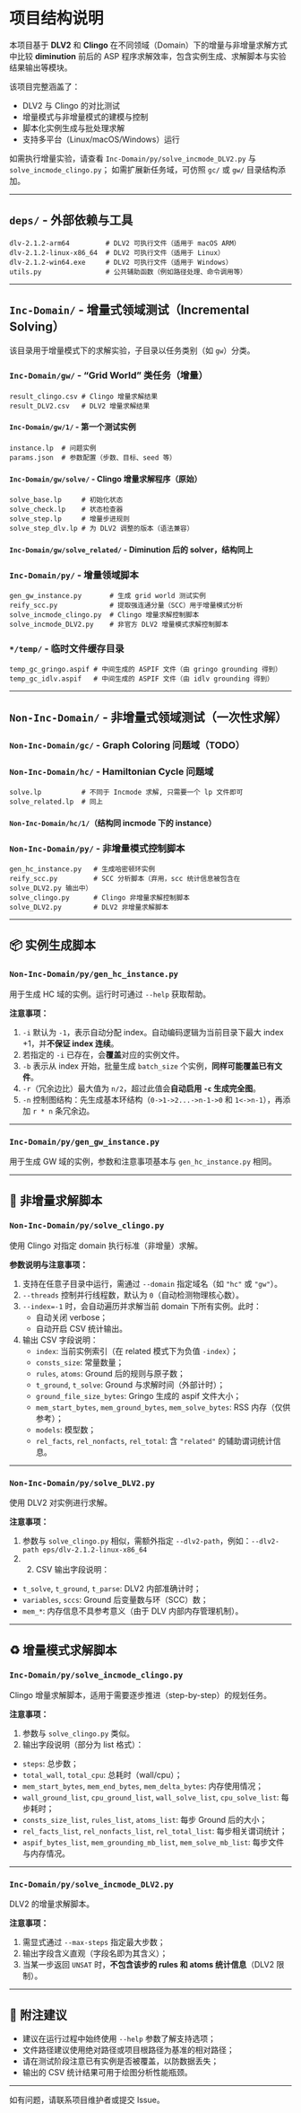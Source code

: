 
# 项目结构说明

本项目基于 **DLV2** 和 **Clingo** 在不同领域（Domain）下的增量与非增量求解方式中比较 **diminution** 前后的 ASP 程序求解效率，包含实例生成、求解脚本与实验结果输出等模块。

该项目完整涵盖了：

- DLV2 与 Clingo 的对比测试
- 增量模式与非增量模式的建模与控制
- 脚本化实例生成与批处理求解
- 支持多平台（Linux/macOS/Windows）运行

如需执行增量实验，请查看 `Inc-Domain/py/solve_incmode_DLV2.py` 与 `solve_incmode_clingo.py`；
如需扩展新任务域，可仿照 `gc/` 或 `gw/` 目录结构添加。


---

## `deps/` - 外部依赖与工具

```
dlv-2.1.2-arm64         # DLV2 可执行文件（适用于 macOS ARM）  
dlv-2.1.2-linux-x86_64  # DLV2 可执行文件（适用于 Linux）  
dlv-2.1.2-win64.exe     # DLV2 可执行文件（适用于 Windows）  
utils.py                # 公共辅助函数（例如路径处理、命令调用等）
```

---

## `Inc-Domain/` - 增量式领域测试（Incremental Solving）

该目录用于增量模式下的求解实验，子目录以任务类别（如 `gw`）分类。

### `Inc-Domain/gw/` - “Grid World” 类任务（增量）

```
result_clingo.csv # Clingo 增量求解结果  
result_DLV2.csv   # DLV2 增量求解结果
```

#### `Inc-Domain/gw/1/` - 第一个测试实例

```
instance.lp  # 问题实例  
params.json  # 参数配置（步数、目标、seed 等）
```

#### `Inc-Domain/gw/solve/` - Clingo 增量求解程序（原始）

```
solve_base.lp     # 初始化状态  
solve_check.lp    # 状态检查器  
solve_step.lp     # 增量步进规则  
solve_step_dlv.lp # 为 DLV2 调整的版本（语法兼容）
```

#### `Inc-Domain/gw/solve_related/` - Diminution 后的 solver，结构同上


### `Inc-Domain/py/` - 增量领域脚本

```
gen_gw_instance.py       # 生成 grid world 测试实例  
reify_scc.py             # 提取强连通分量（SCC）用于增量模式分析  
solve_incmode_clingo.py  # Clingo 增量求解控制脚本  
solve_incmode_DLV2.py    # 非官方 DLV2 增量模式求解控制脚本
```

### `*/temp/` - 临时文件缓存目录

```
temp_gc_gringo.aspif # 中间生成的 ASPIF 文件（由 gringo grounding 得到）
temp_gc_idlv.aspif   # 中间生成的 ASPIF 文件（由 idlv grounding 得到）
```

---

## `Non-Inc-Domain/` - 非增量式领域测试（一次性求解）

### `Non-Inc-Domain/gc/` - Graph Coloring 问题域（TODO）

### `Non-Inc-Domain/hc/` - Hamiltonian Cycle 问题域

```
solve.lp          # 不同于 Incmode 求解, 只需要一个 lp 文件即可
solve_related.lp  # 同上
```

#### `Non-Inc-Domain/hc/1/`（结构同 incmode 下的 instance）


### `Non-Inc-Domain/py/` - 非增量模式控制脚本

```
gen_hc_instance.py   # 生成哈密顿环实例  
reify_scc.py         # SCC 分析脚本（弃用，scc 统计信息被包含在 solve_DLV2.py 输出中）  
solve_clingo.py      # Clingo 非增量求解控制脚本  
solve_DLV2.py        # DLV2 非增量求解脚本
```

---



## 📦 实例生成脚本

### `Non-Inc-Domain/py/gen_hc_instance.py`

用于生成 HC 域的实例。运行时可通过 `--help` 获取帮助。

**注意事项：**
1. `-i` 默认为 `-1`，表示自动分配 index。自动编码逻辑为当前目录下最大 index +1，并**不保证 index 连续**。
2. 若指定的 `-i` 已存在，会**覆盖**对应的实例文件。
3. `-b` 表示从 index 开始，批量生成 `batch_size` 个实例，**同样可能覆盖已有文件**。
4. `-r`（冗余边比）最大值为 `n/2`，超过此值会**自动启用 `-c` 生成完全图**。
5. `-n` 控制图结构：先生成基本环结构（`0->1->2...->n-1->0` 和 `1<->n-1`），再添加 `r * n` 条冗余边。

---

### `Inc-Domain/py/gen_gw_instance.py`

用于生成 GW 域的实例，参数和注意事项基本与 `gen_hc_instance.py` 相同。

---

## 🧮 非增量求解脚本

### `Non-Inc-Domain/py/solve_clingo.py`

使用 Clingo 对指定 domain 执行标准（非增量）求解。

**参数说明与注意事项：**
1. 支持在任意子目录中运行，需通过 `--domain` 指定域名（如 `"hc"` 或 `"gw"`）。
2. `--threads` 控制并行线程数，默认为 `0`（自动检测物理核心数）。
3. `--index=-1` 时，会自动遍历并求解当前 domain 下所有实例。此时：
   - 自动关闭 verbose；
   - 自动开启 CSV 统计输出。
4. 输出 CSV 字段说明：
   - `index`: 当前实例索引（在 related 模式下为负值 `-index`）；
   - `consts_size`: 常量数量；
   - `rules`, `atoms`: Ground 后的规则与原子数；
   - `t_ground`, `t_solve`: Ground 与求解时间（外部计时）；
   - `ground_file_size_bytes`: Gringo 生成的 aspif 文件大小；
   - `mem_start_bytes`, `mem_ground_bytes`, `mem_solve_bytes`: RSS 内存（仅供参考）；
   - `models`: 模型数；
   - `rel_facts`, `rel_nonfacts`, `rel_total`: 含 `"related"` 的辅助谓词统计信息。

---

### `Non-Inc-Domain/py/solve_DLV2.py`

使用 DLV2 对实例进行求解。

**注意事项：**
1. 参数与 `solve_clingo.py` 相似，需额外指定 `--dlv2-path`，例如：`--dlv2-path eps/dlv-2.1.2-linux-x86_64`
2. 2. CSV 输出字段说明：
- `t_solve`, `t_ground`, `t_parse`: DLV2 内部准确计时；
- `variables`, `sccs`: Ground 后变量数与环（SCC）数；
- `mem_*`: 内存信息不具参考意义（由于 DLV 内部内存管理机制）。

---

## ♻️ 增量模式求解脚本

### `Inc-Domain/py/solve_incmode_clingo.py`

Clingo 增量求解脚本，适用于需要逐步推进（step-by-step）的规划任务。

**注意事项：**
1. 参数与 `solve_clingo.py` 类似。
2. 输出字段说明（部分为 list 格式）：
- `steps`: 总步数；
- `total_wall`, `total_cpu`: 总耗时（wall/cpu）；
- `mem_start_bytes`, `mem_end_bytes`, `mem_delta_bytes`: 内存使用情况；
- `wall_ground_list`, `cpu_ground_list`, `wall_solve_list`, `cpu_solve_list`: 每步耗时；
- `consts_size_list`, `rules_list`, `atoms_list`: 每步 Ground 后的大小；
- `rel_facts_list`, `rel_nonfacts_list`, `rel_total_list`: 每步相关谓词统计；
- `aspif_bytes_list`, `mem_grounding_mb_list`, `mem_solve_mb_list`: 每步文件与内存情况。

---

### `Inc-Domain/py/solve_incmode_DLV2.py`

DLV2 的增量求解脚本。

**注意事项：**
1. 需显式通过 `--max-steps` 指定最大步数；
2. 输出字段含义直观（字段名即为其含义）；
3. 当某一步返回 `UNSAT` 时，**不包含该步的 rules 和 atoms 统计信息**（DLV2 限制）。

---

## 🧠 附注建议

- 建议在运行过程中始终使用 `--help` 参数了解支持选项；
- 文件路径建议使用绝对路径或项目根路径为基准的相对路径；
- 请在测试阶段注意已有实例是否被覆盖，以防数据丢失；
- 输出的 CSV 统计结果可用于绘图分析性能瓶颈。

---

如有问题，请联系项目维护者或提交 Issue。